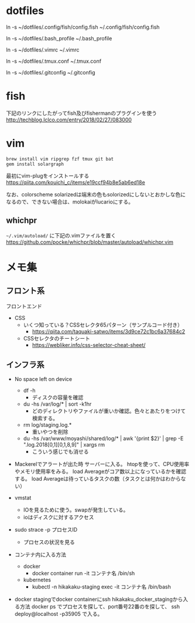 # dotfiles
ln -s ~/dotfiles/.config/fish/config.fish ~/.config/fish/config.fish

ln -s ~/dotfiles/.bash_profile ~/.bash_profile

ln -s ~/dotfiles/.vimrc ~/.vimrc

ln -s ~/dotfiles/.tmux.conf ~/.tmux.conf

ln -s ~/dotfiles/.gitconfig ~/.gitconfig

# fish
下記のリンクにしたがってfish及びfishermanのプラグインを使う
http://techblog.lclco.com/entry/2018/02/27/083000

# vim
```
brew install vim ripgrep fzf tmux git bat
gem install solargraph
```

最初にvim-plugをインストールする
https://qiita.com/kouichi_c/items/e19ccf94b8e5ab6ed18e

なお、colorscheme solarizedは端末の色もsolorizedにしないとおかしな色になるので、できない場合は、molokaiがlucarioにする。

## whichpr
`~/.vim/autoload/` に下記の.vimファイルを置く
https://github.com/pocke/whichpr/blob/master/autoload/whichpr.vim

# メモ集
## フロント系
フロントエンド
- CSS
  - いくつ知っている？CSSセレクタ65パターン（サンプルコード付き）
    - https://qiita.com/taquaki-satwo/items/3d9ce72c1bc6a37684c2
  - CSSセレクタのチートシート
    - https://webliker.info/css-selector-cheat-sheet/

## インフラ系
- No space left on device
  - df -h
    - ディスクの容量を確認
  - du -hs /var/log/* | sort -k1hr
    - どのディレクトリやファイルが重いか確認。色々とあたりをつけて検索する。
  - rm log/staging.log.*
    - 重いやつを削除
  - du -hs /var/www/moyashi/shared/log/* | awk '{print $2}' | grep -E ".log.2018\[0,1][0,1,8,9]" | xargs rm
    - こういう感じでも消せる

- Mackerelでアラートが出た時
サーバーに入る。
htopを使って、CPU使用率やメモリ使用率をみる。
load Averageがコア数以上になっているかを確認する。
load Averageは待っているタスクの数（タスクとは何かはわからない）

- vmstat
  - IOを見るために使う。swapが発生している。
  - ioはディスクに対するアクセス

- sudo strace -p プロセスID
  - プロセスの状況を見る

- コンテナ内に入る方法
  - docker
    - docker container run -it コンテナ名 /bin/sh
  - kubernetes
    - kubectl -n hikakaku-staging exec -it コンテナ名 /bin/bash

- docker stagingでdocker containerにssh hikakaku_docker_stagingから入る方法
docker ps
でプロセスを探して、port番号22番のを探して、
ssh deploy@localhost -p35905
で入る。
